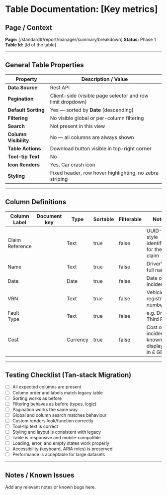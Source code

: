 # Table Documentation: [Key metrics]

## Page / Context
**Page:** [/standard#/report/manager/summary/breakdown]
**Status:** Phase 1
**Table Id:** [Id of the table]

---

## General Table Properties

| Property              | Description / Value                                                |
|-----------------------|--------------------------------------------------------------------|
| **Data Source**       | Rest API                                                      |
| **Pagination**        | Client-side (visible page selector and row limit dropdown)         |
| **Default Sorting**   | Yes — sorted by **Date** (descending)                              |
| **Filtering**         | No visible global or per-column filtering                          |
| **Search**            | Not present in this view                                           |
| **Column Visibility** | No — all columns are always shown                                  |
| **Table Actions**     | Download button visible in top-right corner                        |
| **Tool-tip Text**     | No                                                                 |
| **Icon Renders**      | Yes, Car crash icon                                                |
| **Styling**           | Fixed header, row hover highlighting, no zebra striping            |

---

## Column Definitions

| Column Label    | Document key | Type     | Sortable | Filterable | Notes                                                  |
|-----------------|--------------|----------|----------|------------|--------------------------------------------------------|
| Claim Reference |              | Text     | true     | false      | UUID-style identifier for the claim                    |
| Name            |              | Text     | true     | false      | Driver's full name                                     |
| Date            |              | Date     | true     | false      | Date of the incident                                   |
| VRN             |              | Text     | true     | false      | Vehicle registration number                            |
| Fault Type      |              | Text     | true     | false      | e.g. Driver, Third Party                               |
| Cost            |              | Currency | true     | false      | Cost of the incident if known, displayed in £ GBP      |

---

## Testing Checklist (Tan-stack Migration)

- [ ] All expected columns are present
- [ ] Column order and labels match legacy table
- [ ] Sorting works as before
- [ ] Filtering behaves as before (types, logic)
- [ ] Pagination works the same way
- [ ] Global and column search matches behaviour
- [ ] Custom renders look/function correctly
- [ ] Tool-tip text is correct
- [ ] Styling and layout is consistent with legacy
- [ ] Table is responsive and mobile-compatible
- [ ] Loading, error, and empty states work properly
- [ ] Accessibility (keyboard, ARIA roles) is preserved
- [ ] Performance is acceptable for large datasets

---

## Notes / Known Issues

Add any relevant notes or known bugs here.
